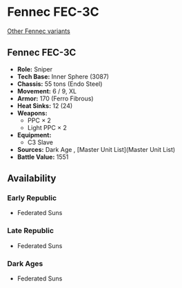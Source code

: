 # Fennec FEC-3C 

[Other Fennec variants](../fennec.md) 

## Fennec FEC-3C 

- **Role:** Sniper 
- **Tech Base:** Inner Sphere (3087) 
- **Chassis:** 55 tons (Endo Steel) 
- **Movement:** 6 / 9, XL 
- **Armor:** 170 (Ferro Fibrous) 
- **Heat Sinks:** 12 (24) 
- **Weapons:** 
  - PPC × 2 
  - Light PPC × 2 
- **Equipment:** 
  - C3 Slave 
- **Sources:** Dark Age , [Master Unit List](Master Unit List) 
- **Battle Value:** 1551 

## Availability 

### Early Republic 

- Federated Suns 

### Late Republic 

- Federated Suns 

### Dark Ages 

- Federated Suns 

